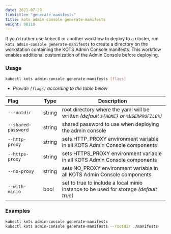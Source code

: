 ```yaml
---
date: 2021-07-29
linktitle: "generate-manifests"
title: kots admin-console generate-manifests
weight: 90110
---
```


If you’d rather use kubectl or another workflow to deploy to a cluster, run `kots admin-console generate-manifests` to create a directory on the workstation containing the KOTS Admin Console manifests. This workflow enables additional customization of the Admin Console before deploying.

### Usage
```bash
kubectl kots admin-console generate-manifests [flags]
```
* _Provide `[flags]` according to the table below_

| Flag | Type | Description |
|:-----|------|-------------|
| `--rootdir` | string | root directory where the yaml will be written _(default `${HOME}` or `%USERPROFILE%`)_ |
| `--shared-password` | string | shared password to use when deploying the admin console |
| `--http-proxy` | string | sets HTTP_PROXY environment variable in all KOTS Admin Console components |
| `--https-proxy` | string | sets HTTPS_PROXY environment variable in all KOTS Admin Console components |
| `--no-proxy` | string | sets NO_PROXY environment variable in all KOTS Admin Console components |
| `--with-minio` | bool | set to true to include a local minio instance to be used for storage _(default true)_ |

### Examples
```bash
kubectl kots admin-console generate-manifests
kubectl kots admin-console generate-manifests --rootdir ./manifests
```
